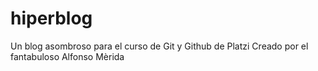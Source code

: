 # hiperblog
Un blog asombroso para el curso de Git y Github de Platzi
Creado por el fantabuloso Alfonso Mèrida